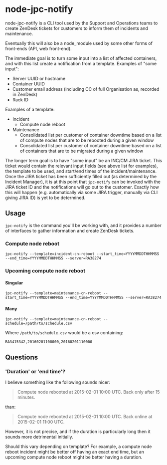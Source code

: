 # node-jpc-notify

node-jpc-notify is a CLI tool used by the Support and Operations teams to create ZenDesk tickets for customers to inform them of incidents and maintenance.

Eventually this will also be a node_module used by some other forms of front-ends (API, web front-end).

The immediate goal is to turn some input into a list of affected containers, and with this list create a notification from a template. Examples of "some input":

- Server UUID or hostname
- Container UUID
- Customer email address (including CC of full Organisation as, recorded in ZenDesk)
- Rack ID

Examples of a template:

- Incident
    - Compute node reboot
- Maintenance
    - Consolidated list per customer of container downtime based on a list of compute nodes that are to be rebooted during a given window
    - Consolidated list per customer of container downtime based on a list of containers that are to be migrated during a given window

The longer term goal is to have "some input" be an INC/CM JIRA ticket. This ticket would contain the relevant input fields (see above list for examples), the template to be used, and start/end times of the incident/maintenance. Once the JIRA ticket has been sufficiently filled out (as determined by the Incident Manager), it is at this point that `jpc-notify` can be invoked with the JIRA ticket ID and the notifications will go out to the customer. Exactly how this will happen (e.g. automatically via some JIRA trigger, manually via CLI giving JIRA ID) is yet to be determined.

## Usage

`jpc-notify` is the command you'll be working with, and it provides a number of interfaces to gather information and create ZenDesk tickets.

### Compute node reboot

`jpc-notify --template=incident-cn-reboot --start_time=YYYYMMDDTHHMMSS --end_time=YYYYMMDDTHHMMSS --server=RA38274`

### Upcoming compute node reboot

#### Singular

`jpc-notify --template=maintenance-cn-reboot --start_time=YYYYMMDDTHHMMSS --end_time=YYYYMMDDTHHMMSS --server=RA38274`

#### Many

`jpc-notify --template=maintenance-cn-reboot --schedule=/path/to/schedule.csv`

Where `/path/to/schedule.csv` would be a csv containing:

```
RA3415342,20160201100000,20160201110000
```

## Questions

### 'Duration' or 'end time'?

I believe something like the following sounds nicer:

> Compute node rebooted at 2015-02-01 10:00 UTC. Back only after 15 minutes.

than:

> Compute node rebooted at 2015-02-01 10:00 UTC. Back online at 2015-02-01 11:00 UTC.

However, it is not precise, and if the duration is particularly long then it sounds more detrimental initially.

Should this vary depending on template? For example, a compute node reboot incident might be better off having an exact end time, but an upcoming compute node reboot might be better having a duration.

